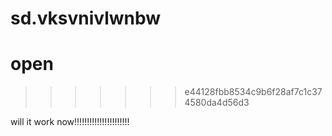 sd.vksvnivlwnbw
=======
# open
>>>>>>> e44128fbb8534c9b6f28af7c1c374580da4d56d3


will it work now!!!!!!!!!!!!!!!!!!!!!!
